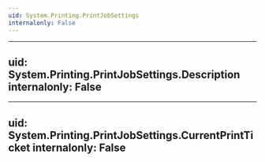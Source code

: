 ```yaml
---
uid: System.Printing.PrintJobSettings
internalonly: False
---
```


---
uid: System.Printing.PrintJobSettings.Description
internalonly: False
---

---
uid: System.Printing.PrintJobSettings.CurrentPrintTicket
internalonly: False
---
